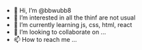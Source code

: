 - 👋 Hi, I’m @bbwubb8
- 👀 I’m interested in all the thinf are not usual
- 🌱 I’m currently learning js, css, html, react
- 💞️ I’m looking to collaborate on ...
- 📫 How to reach me ...

<!---
bbwubb8/bbwubb8 is a ✨ special ✨ repository because its `README.md` (this file) appears on your GitHub profile.
You can click the Preview link to take a look at your changes.
--->
